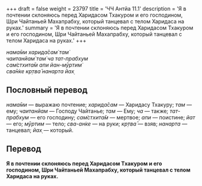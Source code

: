 +++
draft = false
weight = 23797
title = 'ЧЧ Антйа 11.1'
description = 'Я в почтении склоняюсь перед Харидасом Тхакуром и его господином, Шри Чайтаньей Махапрабху, который танцевал с телом Харидаса на руках.'
summary = 'Я в почтении склоняюсь перед Харидасом Тхакуром и его господином, Шри Чайтаньей Махапрабху, который танцевал с телом Харидаса на руках.'
+++

_нама̄ми харида̄сам̇ там̇  
чаитанйам̇ там̇ ча тат-прабхум  
сам̇стхита̄м апи йан-мӯртим̇  
сва̄н̇ке кр̣тва̄ нанарта йах̣_

## Пословный перевод

_нама̄ми_ — выражаю почтение; _харида̄сам_ — Харидасу Тхакуру; _там_ — ему; _чаитанйам_ — Господу Чайтанье; _там_ — Ему; _ча_ — также; _тат_\-_прабхум_ — его господину; _сам̇стхита̄м_ — мертвое; _апи_ — поистине; _йат_ — его; _мӯртим_ — тело; _сва_\-_ан̇ке_ — на руки; _кр̣тва̄_ — взяв; _нанарта_ — танцевал; _йах̣_ — который.

## Перевод

**Я в почтении склоняюсь перед Харидасом Тхакуром и его господином, Шри Чайтаньей Махапрабху, который танцевал с телом Харидаса на руках.**
